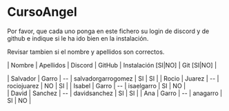 # CursoAngel

Por favor, que cada uno ponga en este fichero su login de discord y de github e indique si le ha ido bien en la instalación.

Revisar tambien si el nombre y apellidos son correctos.

| Nombre | Apellidos | Discord | GitHub | Instalación [SI|NO] | Git [SI|NO] |

| Salvador | Garro | -- | salvadorgarrogomez | SI | SI |
| Rocio | Juarez | -- | rociojuarez | NO | SI | 
| Isabel | Garro | -- | isaelgarro | SI | NO |  
| David | Sanchez | -- |  davidsanchez | SI | SI |
| Ana | Garro | -- | anagarro | SI | NO |
